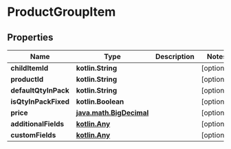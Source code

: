 
# ProductGroupItem

## Properties
| Name | Type | Description | Notes |
| ------------ | ------------- | ------------- | ------------- |
| **childItemId** | **kotlin.String** |  |  [optional] |
| **productId** | **kotlin.String** |  |  [optional] |
| **defaultQtyInPack** | **kotlin.String** |  |  [optional] |
| **isQtyInPackFixed** | **kotlin.Boolean** |  |  [optional] |
| **price** | [**java.math.BigDecimal**](java.math.BigDecimal.md) |  |  [optional] |
| **additionalFields** | [**kotlin.Any**](.md) |  |  [optional] |
| **customFields** | [**kotlin.Any**](.md) |  |  [optional] |



